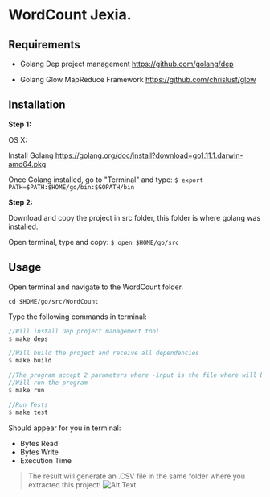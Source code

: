 # WordCount Jexia.
## Requirements

- Golang Dep project management
https://github.com/golang/dep

- Golang Glow MapReduce Framework
https://github.com/chrislusf/glow

## Installation
<b>Step 1:</b>

  OS X:

  Install Golang
    https://golang.org/doc/install?download=go1.11.1.darwin-amd64.pkg

   Once Golang installed, go to "Terminal" and type:
          `$ export PATH=$PATH:$HOME/go/bin:$GOPATH/bin`

<b>Step 2:</b>
 
Download and copy the project in src folder, this folder is where golang was installed.

Open terminal, type and copy:
 `$ open $HOME/go/src`



## Usage
Open terminal and navigate to the WordCount folder.

 `cd $HOME/go/src/WordCount`
 
 Type the following commands in terminal:
```rust
//Will install Dep project management tool
$ make deps
```


```rust
//Will build the project and receive all dependencies
$ make build
```

```rust
//The program accept 2 parameters where -input is the file where will be processed and -output will be the file name after processed and generated.
//Will run the program
$ make run
```
    
 ```rust
//Run Tests
$ make test
 ```
  
  Should appear for you in terminal:
  - Bytes Read
  - Bytes Write
  - Execution Time
  
  >The result will generate an .CSV file in the same folder where you extracted this project!
  ![Alt Text](https://i.imgur.com/YRmyudV.png)

